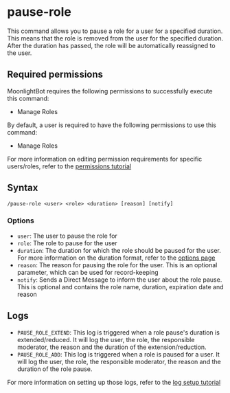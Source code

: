 # pause-role

This command allows you to pause a role for a user for a specified duration. This means that the role is removed from the user for the specified duration. After the duration has passed, the role will be automatically reassigned to the user.

## Required permissions

MoonlightBot requires the following permissions to successfully execute this command:

* Manage Roles

By default, a user is required to have the following permissions to use this command:

* Manage Roles

For more information on editing permission requirements for specific users/roles, refer to the [permissions tutorial](../get-started/permission-tutorial.md)

## Syntax

```
/pause-role <user> <role> <duration> [reason] [notify]
```

### Options

* `user`: The user to pause the role for
* `role`: The role to pause for the user
* `duration`: The duration for which the role should be paused for the user. For more information on the duration format, refer to the [options page](../get-started/options.md#durations)
* `reason`: The reason for pausing the role for the user. This is an optional parameter, which can be used for record-keeping
* `notify`: Sends a Direct Message to inform the user about the role pause. This is optional and contains the role name, duration, expiration date and reason

## Logs

* `PAUSE_ROLE_EXTEND`: This log is triggered when a role pause's duration is extended/reduced. It will log the user, the role, the responsible moderator, the reason and the duration of the extension/reduction.
* `PAUSE_ROLE_ADD`: This log is triggered when a role is paused for a user. It will log the user, the role, the responsible moderator, the reason and the duration of the role pause.

For more information on setting up those logs, refer to the [log setup tutorial](../#logging)
